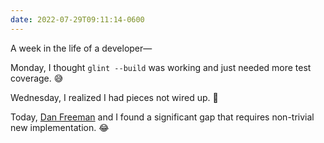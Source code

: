 ```yaml
---
date: 2022-07-29T09:11:14-0600
---
```


A week in the life of a developer—

Monday, I thought `glint --build` was working and just needed more test coverage. 😅

Wednesday, I realized I had pieces not wired up. 🤪

Today, [Dan Freeman](https://dfreeman.io) and I found a significant gap that requires non-trivial new implementation. 😂